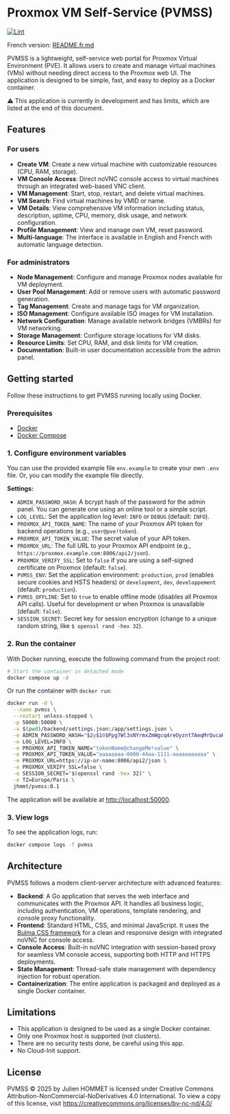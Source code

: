# Proxmox VM Self-Service (PVMSS)

[![Lint](https://github.com/julienhmmt/pvmss/actions/workflows/lint.yml/badge.svg?branch=main&event=push)](https://github.com/julienhmmt/pvmss/actions/workflows/lint.yml)

French version: [README.fr.md](README.fr.md)

PVMSS is a lightweight, self-service web portal for Proxmox Virtual Environment (PVE). It allows users to create and manage virtual machines (VMs) without needing direct access to the Proxmox web UI. The application is designed to be simple, fast, and easy to deploy as a Docker container.

⚠️ This application is currently in development and has limits, which are listed at the end of this document.

## Features

### For users

- **Create VM**: Create a new virtual machine with customizable resources (CPU, RAM, storage).
- **VM Console Access**: Direct noVNC console access to virtual machines through an integrated web-based VNC client.
- **VM Management**: Start, stop, restart, and delete virtual machines.
- **VM Search**: Find virtual machines by VMID or name.
- **VM Details**: View comprehensive VM information including status, description, uptime, CPU, memory, disk usage, and network configuration.
- **Profile Management**: View and manage own VM, reset password.
- **Multi-language**: The interface is available in English and French with automatic language detection.

### For administrators

- **Node Management**: Configure and manage Proxmox nodes available for VM deployment.
- **User Pool Management**: Add or remove users with automatic password generation.
- **Tag Management**: Create and manage tags for VM organization.
- **ISO Management**: Configure available ISO images for VM installation.
- **Network Configuration**: Manage available network bridges (VMBRs) for VM networking.
- **Storage Management**: Configure storage locations for VM disks.
- **Resource Limits**: Set CPU, RAM, and disk limits for VM creation.
- **Documentation**: Built-in user documentation accessible from the admin panel.

## Getting started

Follow these instructions to get PVMSS running locally using Docker.

### Prerequisites

- [Docker](https://docs.docker.com/get-docker/)
- [Docker Compose](https://docs.docker.com/compose/install/)

### 1. Configure environment variables

You can use the provided example file `env.example` to create your own `.env` file. Or, you can modify the example file directly.

**Settings:**

- `ADMIN_PASSWORD_HASH`: A bcrypt hash of the password for the admin panel. You can generate one using an online tool or a simple script.
- `LOG_LEVEL`: Set the application log level: `INFO` or `DEBUG` (default: `INFO`).
- `PROXMOX_API_TOKEN_NAME`: The name of your Proxmox API token for backend operations (e.g., `user@pve!token`).
- `PROXMOX_API_TOKEN_VALUE`: The secret value of your API token.
- `PROXMOX_URL`: The full URL to your Proxmox API endpoint (e.g., `https://proxmox.example.com:8006/api2/json`).
- `PROXMOX_VERIFY_SSL`: Set to `false` if you are using a self-signed certificate on Proxmox (default: `false`).
- `PVMSS_ENV`: Set the application environment: `production`, `prod` (enables secure cookies and HSTS headers) or `development`, `dev`, `developpement` (default: `production`).
- `PVMSS_OFFLINE`: Set to `true` to enable offline mode (disables all Proxmox API calls). Useful for development or when Proxmox is unavailable (default: `false`).
- `SESSION_SECRET`: Secret key for session encryption (change to a unique random string, like `$ openssl rand -hex 32`).

### 2. Run the container

With Docker running, execute the following command from the project root:

```bash
# Start the container in detached mode
docker compose up -d
```

Or run the container with `docker run`:

```bash
docker run -d \
  --name pvmss \
  --restart unless-stopped \
  -p 50000:50000 \
  -v $(pwd)/backend/settings.json:/app/settings.json \
  -e ADMIN_PASSWORD_HASH="$2y$10$Ppg7Wl3sNYrmxZmWgcq4reOyznt7AeqMrQucaH4HY.dBrzavhPP1e" \
  -e LOG_LEVEL=INFO \
  -e PROXMOX_API_TOKEN_NAME="tokenName@changeMe!value" \
  -e PROXMOX_API_TOKEN_VALUE="aaaaaaaa-0000-44aa-1111-aaaaaaaaaaa" \
  -e PROXMOX_URL=https://ip-or-name:8006/api2/json \
  -e PROXMOX_VERIFY_SSL=false \
  -e SESSION_SECRET="$(openssl rand -hex 32)" \
  -e TZ=Europe/Paris \
  jhmmt/pvmss:0.1
```

The application will be available at [http://localhost:50000](http://localhost:50000).

### 3. View logs

To see the application logs, run:

```bash
docker compose logs -f pvmss
```

## Architecture

PVMSS follows a modern client-server architecture with advanced features:

- **Backend**: A Go application that serves the web interface and communicates with the Proxmox API. It handles all business logic, including authentication, VM operations, template rendering, and console proxy functionality.
- **Frontend**: Standard HTML, CSS, and minimal JavaScript. It uses the [Bulma CSS framework](https://bulma.io/) for a clean and responsive design with integrated noVNC for console access.
- **Console Access**: Built-in noVNC integration with session-based proxy for seamless VM console access, supporting both HTTP and HTTPS deployments.
- **State Management**: Thread-safe state management with dependency injection for robust operation.
- **Containerization**: The entire application is packaged and deployed as a single Docker container.

## Limitations

- This application is designed to be used as a single Docker container.
- Only one Proxmox host is supported (not clusters).
- There are no security tests done, be careful using this app.
- No Cloud-Init support.

## License

PVMSS  © 2025 by Julien HOMMET is licensed under Creative Commons Attribution-NonCommercial-NoDerivatives 4.0 International. To view a copy of this license, visit <https://creativecommons.org/licenses/by-nc-nd/4.0/>
